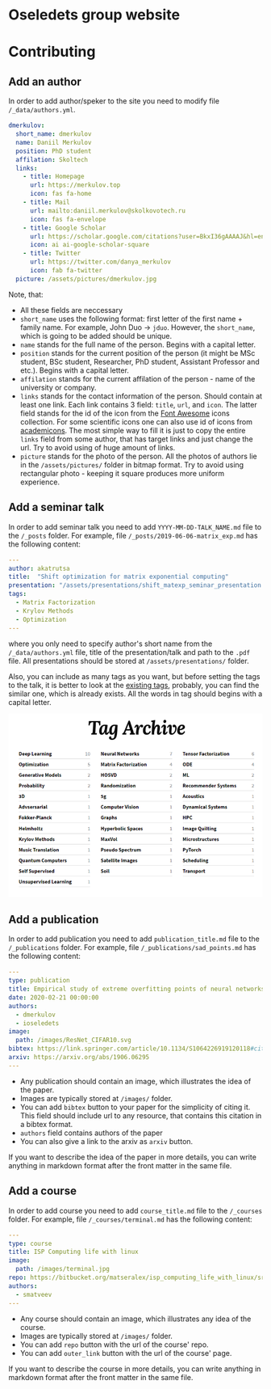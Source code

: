 # Oseledets group website

# Contributing

## Add an author

In order to add author/speker to the site you need to modify file `/_data/authors.yml`. 

```yaml
dmerkulov:
  short_name: dmerkulov
  name: Daniil Merkulov
  position: PhD student
  affilation: Skoltech
  links:
    - title: Homepage
      url: https://merkulov.top
      icon: fas fa-home
    - title: Mail 
      url: mailto:daniil.merkulov@skolkovotech.ru
      icon: fas fa-envelope
    - title: Google Scholar
      url: https://scholar.google.com/citations?user=BkxI36gAAAAJ&hl=en
      icon: ai ai-google-scholar-square
    - title: Twitter
      url: https://twitter.com/danya_merkulov
      icon: fab fa-twitter
  picture: /assets/pictures/dmerkulov.jpg
```

Note, that:
* All these fields are neccessary
* `short_name` uses the following format: first letter of the first name + family name. For example, John Duo -> `jduo`. However, the `short_name`, which is going to be added should be unique. 
* `name` stands for the full name of the person. Begins with a capital letter.
* `position` stands for the current position of the person (it might be MSc student, BSc student, Researcher, PhD student, Assistant Professor and etc.). Begins with a capital letter.
* `affilation` stands for the current affilation of the person - name of the university or company.
* `links` stands for the contact information of the person. Should contain at least one link. Each link contains 3 field: `title`, `url`, and `icon`. The latter field stands for the id of the icon from the [Font Awesome](https://fontawesome.com/icons?d=gallery) icons collection. For some scientific icons one can also use id of icons from [academicons](https://jpswalsh.github.io/academicons/). The most simple way to fill it is just to copy the entire `links` field from some author, that has target links and just change the url. Try to avoid using of huge amount of links.
* `picture` stands for the photo of the person. All the photos of authors lie in the `/assets/pictures/` folder in bitmap format. Try to avoid using rectangular photo - keeping it square produces more uniform experience.

## Add a seminar talk

In order to add seminar talk you need to add `YYYY-MM-DD-TALK_NAME.md` file to the `/_posts` folder. For example, file `/_posts/2019-06-06-matrix_exp.md` has the following content:

```yaml
---
author: akatrutsa
title:  "Shift optimization for matrix exponential computing"
presentation: "/assets/presentations/shift_matexp_seminar_presentation.pdf"
tags: 
  - Matrix Factorization
  - Krylov Methods
  - Optimization
---
```

where you only need to specify author's short name from the `/_data/authors.yml` file, title of the presentation/talk and path to the `.pdf` file. All presentations should be stored at `/assets/presentations/` folder.

Also, you can include as many tags as you want, but before setting the tags to the talk, it is better to look at the [existing tags](https://numla.github.io/tags/), probably, you can find the similar one, which is already exists. All the words in tag should begins with a capital letter.

![](/images/tags.png)

## Add a publication

In order to add publication you need to add `publication_title.md` file to the `/_publications` folder. For example, file `/_publications/sad_points.md` has the following content:

```yaml
---
type: publication
title: Empirical study of extreme overfitting points of neural networks
date: 2020-02-21 00:00:00
authors:
  - dmerkulov
  - ioseledets
image: 
  path: /images/ResNet_CIFAR10.svg
bibtex: https://link.springer.com/article/10.1134/S1064226919120118#citeasMPgo&hl=en
arxiv: https://arxiv.org/abs/1906.06295
---
```

* Any publication should contain an image, which illustrates the idea of the paper. 
* Images are typically stored at `/images/` folder.
* You can add `bibtex` button to your paper for the simplicity of citing it. This field should include url to any resource, that contains this citation in a bibtex format.
* `authors` field contains authors of the paper
* You can also give a link to the arxiv as `arxiv` button.

If you want to describe the idea of the paper in more details, you can write anything in markdown format after the front matter in the same file.

## Add a course

In order to add course you need to add `course_title.md` file to the `/_courses` folder. For example, file `/_courses/terminal.md` has the following content:

```yaml
---
type: course
title: ISP Computing life with linux
image: 
  path: /images/terminal.jpg
repo: https://bitbucket.org/matseralex/isp_computing_life_with_linux/src/master/
authors:
  - smatveev
---
```

* Any course should contain an image, which illustrates any idea of the course. 
* Images are typically stored at `/images/` folder.
* You can add `repo` button with the url of the course' repo.
* You can add `outer_link` button with the url of the course' page.

If you want to describe the course in more details, you can write anything in markdown format after the front matter in the same file.